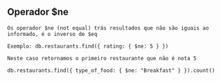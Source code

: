 ## Operador $ne

```
Os operador $ne (not equal) trás resultados que não são iguais ao informado, é o inverso de $eq
```

```
Exemplo: db.restaurants.find({ rating: { $ne: 5 } })
```

```
Neste caso retornamos o primeiro restaurante que não é nota 5
```

```
db.restaurants.find({ type_of_food: { $ne: "Breakfast" } }).count()
```
